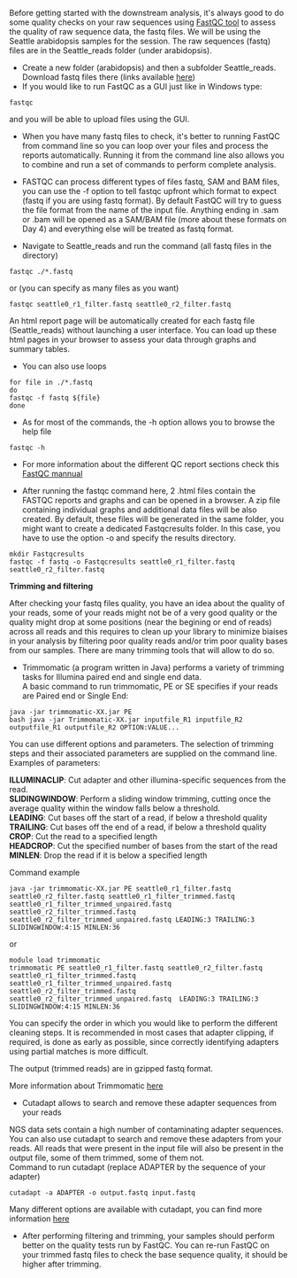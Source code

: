 Before getting started with the downstream analysis, it's always good to do some quality checks on your raw sequences using [FastQC tool](https://www.bioinformatics.babraham.ac.uk/projects/fastqc/) to assess the quality of raw sequence data, the fastq files.
We will be using the  Seattle arabidopsis samples for the session. The raw sequences (fastq) files are in the Seattle_reads folder (under arabidopsis). 

* Create a new folder (arabidopsis) and then a subfolder Seattle_reads. Download fastq files there (links available [here](https://github.com/bixcop18/module_3_intro_NGS/blob/master/arabidopsis/Files.md))
* If you would like to run FastQC as a GUI just like in Windows type:

```
fastqc 
```
and you will be able to upload files using the GUI.

* When you have many fastq files to check, it's better to running FastQC from command line so you can loop over your files and process the reports automatically. Running it from the command line also allows you to combine and run a set of commands to perform complete analysis.
* FASTQC can process different types of files fastq, SAM and BAM files, you can use the -f option to tell fastqc upfront which format to expect (fastq if you are using fastq format). By default FastQC will try to guess the file format from the name of the input file. Anything 
ending in .sam or .bam will be opened as a SAM/BAM file (more about these formats on Day 4) and everything else will be treated as fastq format.

* Navigate to Seattle_reads and run the command (all fastq files in the directory)

```
fastqc ./*.fastq
```
or (you can specify as many files as you want)

```
fastqc seattle0_r1_filter.fastq seattle0_r2_filter.fastq
```
An html report page will be automatically created for each fastq file (Seattle_reads) without launching a user interface. You can load up these html pages in your browser to assess your data through graphs and summary tables.

* You can also use loops

```
for file in ./*.fastq
do
fastqc -f fastq ${file}
done
```

* As for most of the commands, the -h option allows you to browse the help file
```
fastqc -h
```

* For more information about the different QC report sections check this [FastQC mannual](https://dnacore.missouri.edu/PDF/FastQC_Manual.pdf)

* After running the fastqc command here, 2 .html files contain the FASTQC reports and graphs and can be opened in a browser. A zip file containing individual graphs and additional data files will be also created. By default, these files will be generated in the same folder, you might want to create a dedicated Fastqcresults folder. In this case, you have to use the option -o and specify the results directory.

```
mkdir Fastqcresults
fastqc -f fastq -o Fastqcresults seattle0_r1_filter.fastq seattle0_r2_filter.fastq
```
**Trimming and filtering**

After checking your fastq files quality, you have an idea about the quality of your reads, some of your reads might not be of a very good quality or the quality might drop at some positions (near the begining or end of reads) across all reads and this requires to clean up your library to minimize biaises in your analysis by  filtering poor quality reads and/or trim poor quality bases from our samples. There are many trimming tools that will allow to do so. 

* Trimmomatic (a program written in Java) performs a variety of trimming tasks for Illumina paired end and single end data. <br/>
A basic command to run trimmomatic, PE or SE specifies if your reads are Paired end or Single End:

```
java -jar trimmomatic-XX.jar PE 
bash java -jar Trimmomatic-XX.jar inputfile_R1 inputfile_R2 outputfile_R1 outputfile_R2 OPTION:VALUE...
```

You can use different options and parameters. The selection of trimming steps and their associated parameters are supplied on the command line.
Examples of parameters:

  **ILLUMINACLIP**: Cut adapter and other illumina-specific sequences from the read.<br/>
  **SLIDINGWINDOW**: Perform a sliding window trimming, cutting once the average quality within the window falls below a threshold.<br/>
  **LEADING**: Cut bases off the start of a read, if below a threshold quality<br/>
  **TRAILING**: Cut bases off the end of a read, if below a threshold quality<br/>
  **CROP**: Cut the read to a specified length<br/>
  **HEADCROP**: Cut the specified number of bases from the start of the read<br/>
  **MINLEN**: Drop the read if it is below a specified length <br/>
  
Command example
```
java -jar trimmomatic-XX.jar PE seattle0_r1_filter.fastq seattle0_r2_filter.fastq seattle0_r1_filter_trimmed.fastq seattle0_r1_filter_trimmed_unpaired.fastq seattle0_r2_filter_trimmed.fastq seattle0_r2_filter_trimmed_unpaired.fastq LEADING:3 TRAILING:3 SLIDINGWINDOW:4:15 MINLEN:36
```
or 
```
module load trimmomatic
trimmomatic PE seattle0_r1_filter.fastq seattle0_r2_filter.fastq seattle0_r1_filter_trimmed.fastq seattle0_r1_filter_trimmed_unpaired.fastq seattle0_r2_filter_trimmed.fastq seattle0_r2_filter_trimmed_unpaired.fastq  LEADING:3 TRAILING:3 SLIDINGWINDOW:4:15 MINLEN:36
```




You can specify the order in which you would like to perform the different cleaning steps. It is recommended in most cases that adapter clipping, if required, is done as early as possible, since correctly identifying adapters using partial matches is more difficult.


The output (trimmed reads) are in gzipped fastq format.

More information about Trimmomatic [here](http://www.usadellab.org/cms/?page=trimmomatic)


* Cutadapt allows to search and remove these adapter sequences from your reads

NGS data sets contain a high number of contaminating adapter sequences. You can also use cutadapt to search and remove these adapters from your reads. All reads that were present in the input file will also be present in the output file, some of them trimmed, some of them not. <br/>
Command to run cutadapt (replace ADAPTER by the sequence of your adapter)
```
cutadapt -a ADAPTER -o output.fastq input.fastq
```
Many different options are available with cutadapt, you can find more information [here](https://cutadapt.readthedocs.io/en/stable/)

* After performing filtering and trimming, your samples should perform better on the quality tests run by FastQC. You can re-run FastQC on your trimmed fastq files to check the base sequence quality, it should be higher after trimming.
